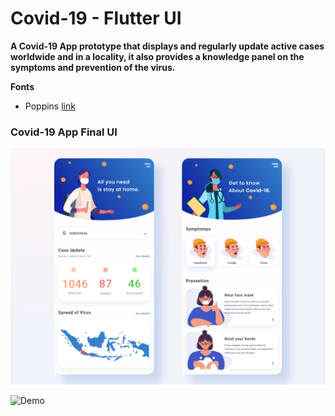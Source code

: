 # Covid-19 - Flutter UI

**A Covid-19 App prototype that displays and regularly update active cases worldwide and in a locality, it also provides a knowledge panel on the symptoms and prevention of the virus.**

**Fonts**

- Poppins [link](https://fonts.google.com/specimen/Poppins)

### Covid-19 App Final UI

![App UI](/covid_19.png)

![Demo](https://user-images.githubusercontent.com/5730051/79185949-8acf3c80-7e42-11ea-984d-b098cfee5cd1.gif)
